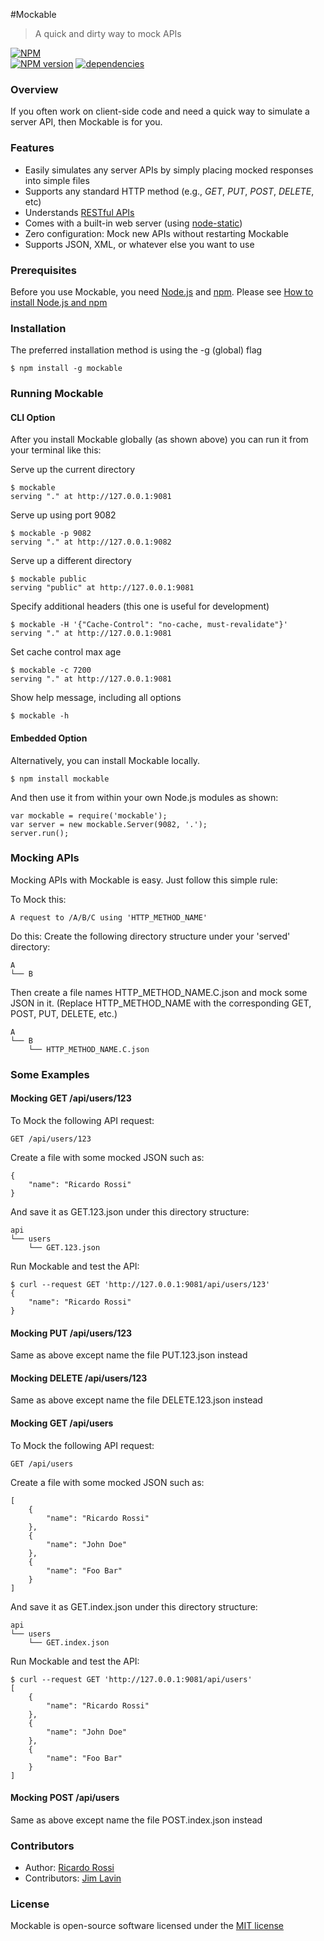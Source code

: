 #Mockable
> A quick and dirty way to mock APIs

[![NPM](https://nodei.co/npm/mockable.png?downloads=true)](https://nodei.co/npm/mockable/)  
[![NPM version](https://badge.fury.io/js/mockable.svg)](http://badge.fury.io/js/mockable)
[![dependencies](https://david-dm.org/ricardo-rossi/mockable.png)](https://david-dm.org/ricardo-rossi/mockable)

### Overview

If you often work on client-side code and need a quick way to simulate a server API, then Mockable is for you. 

### Features

  * Easily simulates any server APIs by simply placing mocked responses into simple files
  * Supports any standard HTTP method (e.g., *GET*, *PUT*, *POST*, *DELETE*, etc)
  * Understands [RESTful APIs](http://stackoverflow.com/questions/671118/what-exactly-is-restful-programming)
  * Comes with a built-in web server (using [node-static](https://github.com/cloudhead/node-static))
  * Zero configuration: Mock new APIs without restarting Mockable
  * Supports JSON, XML, or whatever else you want to use 


### Prerequisites

Before you use Mockable, you need [Node.js](http://nodejs.org/) and [npm](https://www.npmjs.org/). 
Please see [How to install Node.js and npm](http://blog.nodeknockout.com/post/65463770933/how-to-install-node-js-and-npm)


### Installation

The preferred installation method is using the -g (global) flag  
```
$ npm install -g mockable
```

### Running Mockable

#### CLI Option   
After you install Mockable globally (as shown above) you can run it from your terminal like this:

Serve up the current directory   
```
$ mockable
serving "." at http://127.0.0.1:9081
```

Serve up using port 9082  
```
$ mockable -p 9082
serving "." at http://127.0.0.1:9082
```

Serve up a different directory   
```
$ mockable public
serving "public" at http://127.0.0.1:9081
```

Specify additional headers (this one is useful for development)   
```
$ mockable -H '{"Cache-Control": "no-cache, must-revalidate"}'
serving "." at http://127.0.0.1:9081
```

Set cache control max age   
```
$ mockable -c 7200
serving "." at http://127.0.0.1:9081
```

Show help message, including all options   
```
$ mockable -h
```
#### Embedded Option  

Alternatively, you can install Mockable locally.

```
$ npm install mockable
```

And then use it from within your own Node.js modules as shown:

```
var mockable = require('mockable');
var server = new mockable.Server(9082, '.');
server.run();
```

### Mocking APIs

Mocking APIs with Mockable is easy. Just follow this simple rule:


To Mock this:  
```
A request to /A/B/C using 'HTTP_METHOD_NAME'
```

Do this: Create the following directory structure under your 'served' directory:  
```
A
└── B
```
Then create a file names HTTP_METHOD_NAME.C.json and mock some JSON in it. 
(Replace HTTP_METHOD_NAME with the corresponding GET, POST, PUT, DELETE, etc.)
```
A
└── B
    └── HTTP_METHOD_NAME.C.json
```

### Some Examples

#### Mocking GET /api/users/123 

To Mock the following API request:
```
GET /api/users/123
```
Create a file with some mocked JSON such as:
```
{
    "name": "Ricardo Rossi"
}
```
And save it as GET.123.json under this directory structure:
```
api
└── users
    └── GET.123.json
```
Run Mockable and test the API:
```
$ curl --request GET 'http://127.0.0.1:9081/api/users/123'
{
    "name": "Ricardo Rossi"
}
```
 
#### Mocking PUT /api/users/123 

Same as above except name the file PUT.123.json instead

#### Mocking DELETE /api/users/123 

Same as above except name the file DELETE.123.json instead

#### Mocking GET /api/users 

To Mock the following API request:
```
GET /api/users
```
Create a file with some mocked JSON such as:
```
[
    {
        "name": "Ricardo Rossi"
    },
    {
        "name": "John Doe"
    },
    {
        "name": "Foo Bar"
    }
]
```
And save it as GET.index.json under this directory structure:
```
api
└── users
    └── GET.index.json
```
Run Mockable and test the API:
```
$ curl --request GET 'http://127.0.0.1:9081/api/users'
[
    {
        "name": "Ricardo Rossi"
    },
    {
        "name": "John Doe"
    },
    {
        "name": "Foo Bar"
    }
]
```

#### Mocking POST /api/users

Same as above except name the file POST.index.json instead


### Contributors

 * Author: [Ricardo Rossi](https://github.com/ricardo-rossi)
 * Contributors: [Jim Lavin](https://github.com/lavinjj)

### License

  Mockable is open-source software licensed under the [MIT license](LICENSE)
  
